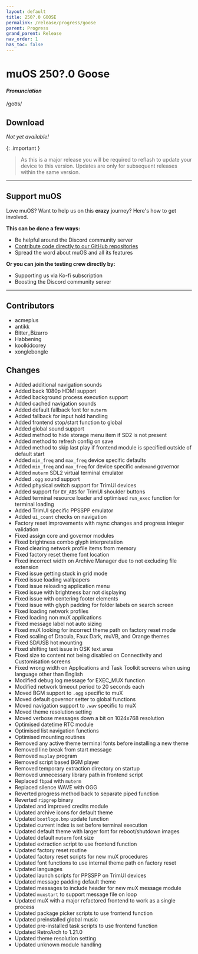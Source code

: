 ```yaml
---
layout: default
title: 250?.0 GOOSE
permalink: /release/progress/goose
parent: Progress
grand_parent: Release
nav_order: 1
has_toc: false
---
```


# muOS 250?.0 Goose

#### _Pronunciation_

/goo͞s/

## Download

_Not yet available!_

{: .important }
> As this is a major release you will be required to reflash to update your device to this version. Updates are only
> for subsequent releases within the same version.

<hr>

## Support muOS

Love muOS? Want to help us on this **crazy** journey? Here's how to get involved.

**This can be done a few ways:**

* Be helpful around the Discord community server
* [Contribute code directly to our GitHub repositories](https://github.com/MustardOS)
* Spread the word about muOS and all its features

**Or you can join the testing crew directly by:**

* Supporting us via Ko-fi subscription
* Boosting the Discord community server

<hr>

## Contributors

* acmeplus
* antikk
* Bitter_Bizarro
* Habbening
* koolkidcorey
* xonglebongle

## Changes

* Added additional navigation sounds
* Added back 1080p HDMI support
* Added background process execution support
* Added cached navigation sounds
* Added default fallback font for `muterm`
* Added fallback for input hold handling
* Added frontend stop/start function to global
* Added global sound support
* Added method to hide storage menu item if SD2 is not present
* Added method to refresh config on save
* Added method to skip last play if frontend module is specified outside of default start
* Added `min_freq` and `max_freq` device specific defaults
* Added `min_freq` and `max_freq` for device specific `ondemand` governor
* Added `muterm` SDL2 virtual terminal emulator
* Added `.ogg` sound support
* Added physical switch support for TrimUI devices
* Added support for `EV_ABS` for TrimUI shoulder buttons
* Added terminal resource loader and optimised `run_exec` function for terminal loading
* Added TrimUI specific PPSSPP emulator
* Added `ui_count` checks on navigation
* Factory reset improvements with rsync changes and progress integer validation
* Fixed assign core and governor modules
* Fixed brightness combo glyph interpretation
* Fixed clearing network profile items from memory
* Fixed factory reset theme font location
* Fixed incorrect width on Archive Manager due to not excluding file extension
* Fixed issue getting stuck in grid mode
* Fixed issue loading wallpapers
* Fixed issue reloading application menu
* Fixed issue with brightness bar not displaying
* Fixed issue with centering footer elements
* Fixed issue with glyph padding for folder labels on search screen
* Fixed loading network profiles
* Fixed loading non muX applications
* Fixed message label not auto sizing
* Fixed muX looking for incorrect theme path on factory reset mode
* Fixed scaling of Dracula, Faux Dark, muVB, and Orange themes
* Fixed SD/USB hot mounting
* Fixed shifting text issue in OSK text area
* Fixed size to content not being disabled on Connectivity and Customisation screens
* Fixed wrong width on Applications and Task Toolkit screens when using language other than English
* Modified debug log message for EXEC_MUX function
* Modified network timeout period to 20 seconds each
* Moved BGM support to `.ogg` specific to muX
* Moved default governor setter to global functions
* Moved navigation support to `.wav` specific to muX
* Moved theme resolution setting
* Moved verbose messages down a bit on 1024x768 resolution
* Optimised datetime RTC module
* Optimised list navigation functions
* Optimised mounting routines
* Removed any active theme terminal fonts before installing a new theme
* Removed line break from start message
* Removed `muplay` program
* Removed script based BGM player
* Removed temporary extraction directory on startup
* Removed unnecessary library path in frontend script
* Replaced `fbpad` with `muterm`
* Replaced silence WAVE with OGG
* Reverted progress method back to separate piped function
* Reverted `ripgrep` binary
* Updated and improved credits module
* Updated archive icons for default theme
* Updated `bootlogo.bmp` update function
* Updated current index is set before terminal execution
* Updated default theme with larger font for reboot/shutdown images
* Updated default `muterm` font size
* Updated extraction script to use frontend function
* Updated factory reset routine
* Updated factory reset scripts for new muX procedures
* Updated font functions to use internal theme path on factory reset
* Updated languages
* Updated launch scripts for PPSSPP on TrimUI devices
* Updated message padding default theme
* Updated messages to include header for new muX message module
* Updated `muxstart` to support message file on loop
* Updated muX with a major refactored frontend to work as a single process
* Updated package picker scripts to use frontend function
* Updated preinstalled global music
* Updated pre-installed task scripts to use frontend function
* Updated RetroArch to 1.21.0
* Updated theme resolution setting
* Updated unknown module handling

